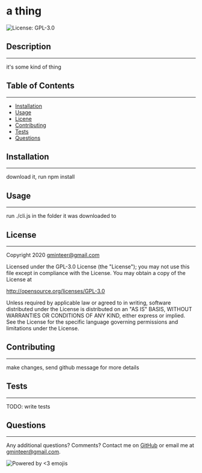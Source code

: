 # a thing

![License: GPL-3.0](https://img.shields.io/badge/license-GPL%203.0-green.svg)

###

## Description

---

it's some kind of thing

## Table of Contents

---

- [Installation](#installation)
- [Usage](#usage)
- [Licene](#license)
- [Contributing](#contributing)
- [Tests](#tests)
- [Questions](#questions)

## Installation

---

download it, run npm install

## Usage

---

run ./cli.js in the folder it was downloaded to

## License

---

Copyright 2020 gminteer@gmail.com

Licensed under the GPL-3.0 License (the "License");
you may not use this file except in compliance with the License.
You may obtain a copy of the License at

<http://opensource.org/licenses/GPL-3.0>

Unless required by applicable law or agreed to in writing, software
distributed under the License is distributed on an "AS IS" BASIS,
WITHOUT WARRANTIES OR CONDITIONS OF ANY KIND, either express or implied.
See the License for the specific language governing permissions and
limitations under the License.

## Contributing

---

make changes, send github message for more details

## Tests

---

TODO: write tests

## Questions

---

Any additional questions? Comments? Contact me on [GitHub](https://github.com/gminteer) or email me at [gminteer@gmail.com](mailto:gminteer@gmail.com).

![Powered by <3 emojis](https://img.shields.io/badge/made%20with-%F0%9F%92%96-lightgrey.svg)

